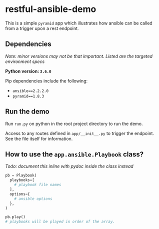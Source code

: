 # restful-ansible-demo

This is a simple `pyramid` app which illustrates how ansible can be
called from a trigger upon a rest endpoint.

## Dependencies

*Note: minor versions may not be that important. Listed are the
targeted environment specs*

**Python version: `3.6.0`**

Pip dependencies include the following:

+ `ansible==2.2.2.0`
+ `pyramid==1.8.3`

## Run the demo

Run `run.py` on python in the root project directory to run the demo.

Access to any routes defined in `app/__init__.py` to trigger the
endpoint. See the file itself for information.

## How to use the `app.ansible.Playbook` class?

*Todo: document this inline with pydoc inside the class instead*

```python
pb = Playbook(
  playbooks=[
    # playbook file names
  ],
  options={
    # ansible options
  },
)

pb.play()
# playbooks will be played in order of the array.
```

